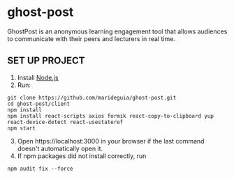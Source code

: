 # ghost-post

GhostPost is an anonymous learning engagement tool that allows audiences to communicate with their peers and lecturers in real time.

## SET UP PROJECT

1.  Install [Node.js](https://nodejs.org/en/download/)
2.  Run:

```
git clone https://github.com/marideguia/ghost-post.git
cd ghost-post/client
npm install
npm install react-scripts axios formik react-copy-to-clipboard yup react-device-detect react-usestateref
npm start
```

3. Open https://localhost:3000 in your browser if the last command doesn't automatically open it.
4. If npm packages did not install correctly, run

```
npm audit fix --force
```
